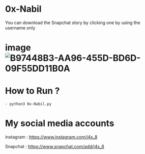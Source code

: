 # 0x-Nabil
 You can download the Snapchat story by clicking one by using the username only
# image![B97448B3-AA96-455D-BD6D-09F55DD11B0A](https://user-images.githubusercontent.com/84299287/145839972-b815abad-4dca-4cbb-886d-e4555220f17d.jpeg)


# How to Run ?
```
- python3 0x-Nabil.py

```






# My social media accounts

instagram : https://www.instagram.com/j4s_8

Snapchat : https://www.snapchat.com/add/j4s_8

